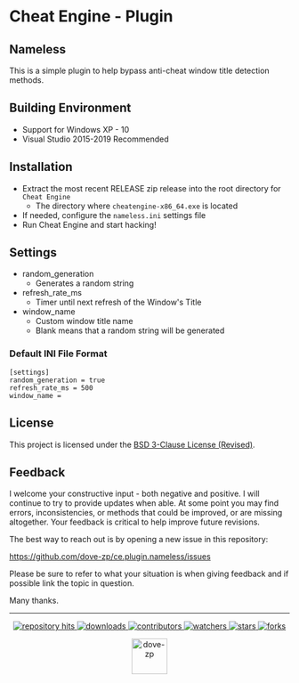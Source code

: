 
# Cheat Engine - Plugin
## Nameless

This is a simple plugin to help bypass anti-cheat window title detection methods. 

## Building Environment

* Support for Windows XP - 10
* Visual Studio 2015-2019 Recommended

## Installation

* Extract the most recent RELEASE zip release into the root directory for `Cheat Engine` 
  * The directory where `cheatengine-x86_64.exe` is located
* If needed, configure the `nameless.ini` settings file
* Run Cheat Engine and start hacking!

## Settings

* random_generation
  * Generates a random string
* refresh_rate_ms
  * Timer until next refresh of the Window's Title
* window_name
  * Custom window title name
  * Blank means that a random string will be generated  

### Default INI File Format
```
[settings]
random_generation = true
refresh_rate_ms = 500
window_name = 
```

## License

This project is licensed under the [BSD 3-Clause License (Revised)](https://tldrlegal.com/license/bsd-3-clause-license-(revised)). 
<!--  -->

## Feedback

I welcome your constructive input - both negative and positive. I will continue to try to provide updates when able. At some point you may find errors, inconsistencies, or methods that could be improved, or are missing altogether. Your feedback is critical to help improve future revisions.

The best way to reach out is by opening a new issue in this repository:

https://github.com/dove-zp/ce.plugin.nameless/issues

Please be sure to refer to what your situation is when giving feedback and if possible link the topic in question.

Many thanks.

<hr/>

<p align="center">
  <p align="center">
    <a href="https://hits.seeyoufarm.com/api/count/graph/dailyhits.svg?url=https://github.com/dove-zp/ce.plugin.nameless">
      <img src="https://hits.seeyoufarm.com/api/count/incr/badge.svg?url=https%3A%2F%2Fgithub.com%2Fdove-zp%2Fce.plugin.nameless&count_bg=%2379C83D&title_bg=%23555555&icon=&icon_color=%23E7E7E7&title=hits&edge_flat=true" alt="repository hits">
    </a>
    <a href="https://github.com/dove-zp/ce.plugin.nameless/releases">
      <img src="https://img.shields.io/github/downloads/dove-zp/ce.plugin.nameless/total?style=flat-square" alt="downloads"/>
    </a>
    <a href="https://github.com/dove-zp/ce.plugin.nameless/graphs/contributors">
      <img src="https://img.shields.io/github/contributors/dove-zp/ce.plugin.nameless?style=flat-square" alt="contributors"/>
    </a>
    <a href="https://github.com/dove-zp/ce.plugin.nameless/watchers">
      <img src="https://img.shields.io/github/watchers/dove-zp/ce.plugin.nameless?style=flat-square" alt="watchers"/>
    </a>
    <a href="https://github.com/dove-zp/ce.plugin.nameless/stargazers">
      <img src="https://img.shields.io/github/stars/dove-zp/ce.plugin.nameless?style=flat-square" alt="stars"/>
    </a>
    <a href="https://github.com/dove-zp/ce.plugin.nameless/network/members">
      <img src="https://img.shields.io/github/forks/dove-zp/ce.plugin.nameless?style=flat-square" alt="forks"/>
    </a>
  </p>
</p>

<p align="center">
  <a href="https://github.com/dove-zp">
    <img width="64" heigth="64" src="https://avatars.githubusercontent.com/u/89095890" alt="dove-zp"/>
  </a>  
</p>
